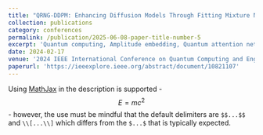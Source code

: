 ```yaml
---
title: "QRNG-DDPM: Enhancing Diffusion Models Through Fitting Mixture Noise with Quantum Random Number"
collection: publications
category: conferences
permalink: /publication/2025-06-08-paper-title-number-5
excerpt: 'Quantum computing, Amplitude embedding, Quantum attention network'
date: 2024-02-17
venue: '2024 IEEE International Conference on Quantum Computing and Engineering (QCE)'
paperurl: 'https://ieeexplore.ieee.org/abstract/document/10821107'
---
```


Using [MathJax](https://www.mathjax.org/) in the description is supported - $$E=mc^2$$ - however, the use must be mindful that the default delimiters are `$$...$$` and `\\[...\\]` which differs from the `$...$` that is typically expected.
